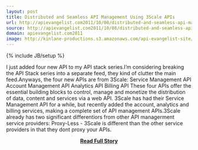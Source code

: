 ```yaml
---
layout: post
title: Distributed and Seamless API Management Using 3Scale APIs
url: http://apievangelist.com2011/10/08/distributed-and-seamless-api-management-using-3scale-apis/
source: http://apievangelist.com2011/10/08/distributed-and-seamless-api-management-using-3scale-apis/
domain: apievangelist.com2011
image: http://kinlane-productions.s3.amazonaws.com/api-evangelist-site/blog/3scale-logo.jpg
---
```

{% include JB/setup %}<p>I just added four new API to my API stack series.I’m considering breaking the API Stack series into a separate feed, they kind of clutter the main feed.Anyways, the four new APIs are from 3Scale: Service Management API Account Management API Analytics API Billing API These four APIs offer the essential building blocks to control, manage and monetize the distribution of data, content and services via a web API. 3Scale has had their Service Management API for a while, but recently added the account, analytics and billing services, making a complete set of API management APIs.3Scale already has two significant differentiors from other API managerment service providers: Proxy-Less - 3Scale is different than the other service providers in that they dont proxy your APIs.</p>
<center><p><a href="http://apievangelist.com2011/10/08/distributed-and-seamless-api-management-using-3scale-apis/" style='padding:25px; font-sze:18px; font-weight: bold;'>Read Full Story</a></p></center>
